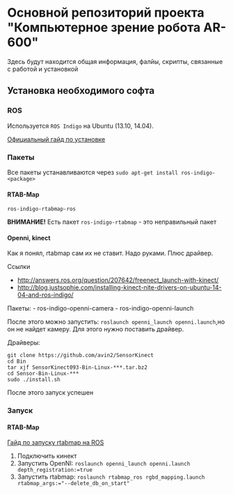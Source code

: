 # Основной репозиторий проекта "Компьютерное зрение робота AR-600"
Здесь будут находится общая информация, фалйы, скрипты, связанные
с работой и установкой

## Установка необходимого софта
### ROS
Используется `ROS Indigo` на Ubuntu (13.10, 14.04).

[Официальный гайд по установке](http://wiki.ros.org/indigo/Installation/Ubuntu)

### Пакеты
Все пакеты устанавливаются через `sudo apt-get install ros-indigo-<package>`

#### RTAB-Map
`ros-indigo-rtabmap-ros`

**ВНИМАНИЕ!** Есть пакет `ros-indigo-rtabmap` - это неправильный пакет

#### Openni, kinect
Как я понял, rtabmap сам их не ставит. Надо руками. Плюс драйвер.

Ссылки
 - http://answers.ros.org/question/207642/freenect_launch-with-kinect/
 - http://blog.justsophie.com/installing-kinect-nite-drivers-on-ubuntu-14-04-and-ros-indigo/

Пакеты:
	- ros-indigo-openni-camera
	- ros-indigo-openni-launch

После этого можно запустить: `roslaunch openni_launch openni.launch`,но он не найдет камеру.
Для этого нужно поставить драйвер.

Драйверы:
```
git clone https://github.com/avin2/SensorKinect
cd Bin
tar xjf SensorKinect093-Bin-Linux-***.tar.bz2
cd Sensor-Bin-Linux-***
sudo ./install.sh
```
После этого запуск успешен

### Запуск
#### RTAB-Map
[Гайд по запуску rtabmap на ROS](http://wiki.ros.org/rtabmap_ros/Tutorials/HandHeldMapping)

1. Подключить кинект
2. Запустить OpenNI: `roslaunch openni_launch openni.launch depth_registration:=true`
3. Запустить rtabmap: `roslaunch rtabmap_ros rgbd_mapping.launch rtabmap_args:="--delete_db_on_start"`
